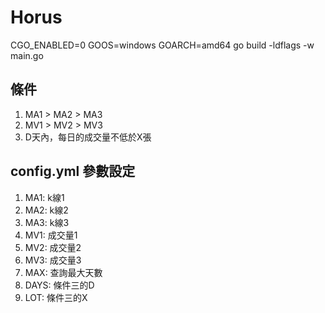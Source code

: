 # Horus
CGO_ENABLED=0 GOOS=windows GOARCH=amd64 go build -ldflags -w main.go

## 條件
1. MA1 > MA2 > MA3
2. MV1 > MV2 > MV3
3. D天內，每日的成交量不低於X張

## config.yml 參數設定
1. MA1: k線1
2. MA2: k線2
3. MA3: k線3
4. MV1: 成交量1
5. MV2: 成交量2
6. MV3: 成交量3
7. MAX: 查詢最大天數
8. DAYS: 條件三的D
9. LOT: 條件三的X